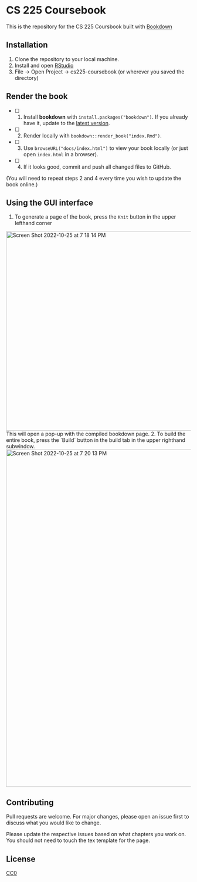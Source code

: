 # CS 225 Coursebook

This is the repository for the CS 225 Coursbook built with [Bookdown](https://bookdown.org/)

## Installation

1. Clone the repository to your local machine. 
2. Install and open [RStudio](https://www.rstudio.com/products/rstudio/download/#download)
3. File -> Open Project -> cs225-coursebook (or wherever you saved the directory)

## Render the book

- [ ] 1. Install **bookdown** with `install.packages("bookdown")`. If you already have it, update to the [latest version](https://CRAN.R-project.org/package=bookdown).

- [ ] 2. Render locally with `bookdown::render_book("index.Rmd")`.

- [ ] 3. Use `browseURL("docs/index.html")` to view your book locally (or just open `index.html` in a browser).

- [ ] 4. If it looks good, commit and push all changed files to GitHub. 

(You will need to repeat steps 2 and 4 every time you wish to update the book online.)

## Using the GUI interface

1. To generate a page of the book, press the `Knit` button in the upper lefthand corner
<img width="543" alt="Screen Shot 2022-10-25 at 7 18 14 PM" src="https://user-images.githubusercontent.com/67125579/197905472-776e597b-8182-40a7-ae22-b602f07786f7.png">
This will open a pop-up with the compiled bookdown page. 
2. To build the entire book, press the `Build` button in the build tab in the upper righthand subwindow. 
<img width="919" alt="Screen Shot 2022-10-25 at 7 20 13 PM" src="https://user-images.githubusercontent.com/67125579/197905661-4c4428c4-8dd9-4e73-a711-50e3a64cd381.png">

## Contributing
Pull requests are welcome. For major changes, please open an issue first to discuss what you would like to change.

Please update the respective issues based on what chapters you work on. You should not need to touch the tex template for the page. 

## License
[CC0](https://creativecommons.org/share-your-work/public-domain/cc0/)
